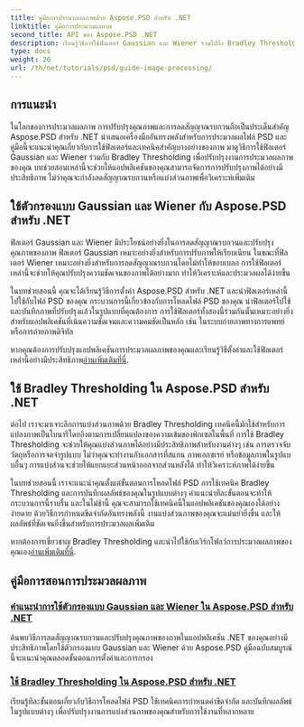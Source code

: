 ```yaml
---
title: คู่มือการประมวลผลภาพด้วย Aspose.PSD สำหรับ .NET
linktitle: คู่มือการประมวลผลภาพ
second_title: API ของ Aspose.PSD .NET
description: เรียนรู้วิธีการใช้ฟิลเตอร์ Gaussian และ Wiener รวมไปถึง Bradley Thresholding ใน Aspose.PSD สำหรับ .NET เพื่อการประมวลผลและการแบ่งส่วนภาพที่ดีขึ้น
type: docs
weight: 20
url: /th/net/tutorials/psd/guide-image-processing/
---
```

## การแนะนำ

ในโลกของการประมวลผลภาพ การปรับปรุงคุณภาพและการลดสัญญาณรบกวนถือเป็นประเด็นสำคัญ Aspose.PSD สำหรับ .NET นำเสนอเครื่องมืออันทรงพลังสำหรับการประมวลผลไฟล์ PSD และคู่มือนี้จะแนะนำคุณเกี่ยวกับการใช้ฟิลเตอร์และเทคนิคสำคัญบางอย่างของภาพ มาดูวิธีการใช้ฟิลเตอร์ Gaussian และ Wiener ร่วมกับ Bradley Thresholding เพื่อปรับปรุงงานการประมวลผลภาพของคุณ บทช่วยสอนเหล่านี้จะช่วยให้แอปพลิเคชันของคุณสามารถจัดการการปรับปรุงภาพได้อย่างมีประสิทธิภาพ ไม่ว่าคุณจะกำลังลดสัญญาณรบกวนหรือแบ่งส่วนภาพเพื่อวิเคราะห์เพิ่มเติม

## ใช้ตัวกรองแบบ Gaussian และ Wiener กับ Aspose.PSD สำหรับ .NET

ฟิลเตอร์ Gaussian และ Wiener มีประโยชน์อย่างยิ่งในการลดสัญญาณรบกวนและปรับปรุงคุณภาพของภาพ ฟิลเตอร์ Gaussian เหมาะอย่างยิ่งสำหรับการปรับภาพให้เรียบเนียน ในขณะที่ฟิลเตอร์ Wiener เหมาะอย่างยิ่งสำหรับการลดสัญญาณรบกวนโดยไม่ทำให้ขอบเบลอ การใช้ฟิลเตอร์เหล่านี้จะช่วยให้คุณปรับปรุงความชัดเจนของภาพได้อย่างมาก ทำให้วิเคราะห์และประมวลผลได้ง่ายขึ้น

ในบทช่วยสอนนี้ คุณจะได้เรียนรู้วิธีการตั้งค่า Aspose.PSD สำหรับ .NET และนำฟิลเตอร์เหล่านี้ไปใช้กับไฟล์ PSD ของคุณ กระบวนการนี้เกี่ยวข้องกับการโหลดไฟล์ PSD ของคุณ นำฟิลเตอร์ไปใช้ และบันทึกภาพที่ปรับปรุงแล้วในรูปแบบที่คุณต้องการ การใช้ฟิลเตอร์ทั้งสองนี้ร่วมกันนั้นเหมาะอย่างยิ่งสำหรับแอปพลิเคชันที่เน้นความชัดเจนและความคมชัดเป็นหลัก เช่น ในระบบถ่ายภาพทางการแพทย์หรือการถ่ายภาพดิจิทัล

 หากคุณต้องการปรับปรุงแอปพลิเคชันการประมวลผลภาพของคุณและเรียนรู้วิธีตั้งค่าและใช้ฟิลเตอร์เหล่านี้อย่างมีประสิทธิภาพ[อ่านเพิ่มเติมที่นี่](./guide-to-apply-gaussian-wiener-filters/).

## ใช้ Bradley Thresholding ใน Aspose.PSD สำหรับ .NET

ต่อไป เราจะมาเจาะลึกการแบ่งส่วนภาพด้วย Bradley Thresholding เทคนิคนี้มักใช้สำหรับการแปลงภาพเป็นไบนารีโดยอิงตามการเปลี่ยนแปลงของความเข้มของพิกเซลในพื้นที่ การใช้ Bradley Thresholding จะช่วยให้คุณแบ่งส่วนภาพได้อย่างมีประสิทธิภาพสำหรับงานต่างๆ เช่น การตรวจจับวัตถุหรือการจดจำรูปแบบ ไม่ว่าคุณจะทำงานกับเอกสารที่สแกน ภาพเอกซเรย์ หรือข้อมูลภาพในรูปแบบอื่นๆ การแบ่งส่วนจะช่วยให้แยกแยะส่วนหน้าออกจากส่วนหลังได้ ทำให้วิเคราะห์ภาพได้ง่ายขึ้น

ในบทช่วยสอนนี้ เราจะแนะนำคุณตั้งแต่ขั้นตอนการโหลดไฟล์ PSD การใช้เทคนิค Bradley Thresholding และการบันทึกผลลัพธ์ของคุณในรูปแบบต่างๆ คำแนะนำทีละขั้นตอนจะทำให้กระบวนการนี้ราบรื่น และในไม่ช้านี้ คุณจะสามารถใช้เทคนิคนี้ในแอปพลิเคชันของคุณเองได้อย่างง่ายดาย ด้วยวิธีการกำหนดขีดจำกัดอันทรงพลังนี้ งานแบ่งส่วนภาพของคุณจะแม่นยำยิ่งขึ้น และให้ผลลัพธ์ที่ชัดเจนยิ่งขึ้นสำหรับการประมวลผลเพิ่มเติม

หากต้องการเชี่ยวชาญ Bradley Thresholding และนำไปใช้กับเวิร์กโฟลว์การประมวลผลภาพของคุณเอง[อ่านเพิ่มเติมที่นี่](./apply-bradley-thresholding/).

## คู่มือการสอนการประมวลผลภาพ
### [คำแนะนำการใช้ตัวกรองแบบ Gaussian และ Wiener ใน Aspose.PSD สำหรับ .NET](./guide-to-apply-gaussian-wiener-filters/)
ค้นพบวิธีการลดสัญญาณรบกวนและปรับปรุงคุณภาพของภาพในแอปพลิเคชัน .NET ของคุณอย่างมีประสิทธิภาพโดยใช้ตัวกรองแบบ Gaussian และ Wiener ด้วย Aspose.PSD คู่มือฉบับสมบูรณ์นี้จะแนะนำคุณตลอดขั้นตอนการตั้งค่าและการกรอง
### [ใช้ Bradley Thresholding ใน Aspose.PSD สำหรับ .NET](./apply-bradley-thresholding/)
เรียนรู้ทีละขั้นตอนเกี่ยวกับวิธีการโหลดไฟล์ PSD ใช้เทคนิคการกำหนดค่าขีดจำกัด และบันทึกผลลัพธ์ในรูปแบบต่างๆ เพื่อปรับปรุงงานการแบ่งส่วนภาพของคุณสำหรับการใช้งานที่หลากหลาย